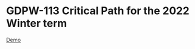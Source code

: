 # GDPW-113 Critical Path for the 2022 Winter term
[Demo](https://felice63.github.io/GDPW-113-critPath-main/)
